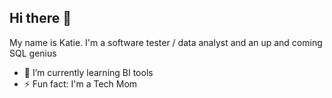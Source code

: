 ## Hi there 👋

My name is Katie. I'm a software tester / data analyst and an up and coming SQL genius

- 🌱 I’m currently learning BI tools
- ⚡ Fun fact: I'm a Tech Mom
